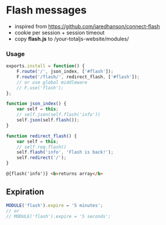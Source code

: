 # Flash messages

- inspired from <https://github.com/jaredhanson/connect-flash>
- cookie per session + session timeout
- copy __flash.js__ to /your-totaljs-website/modules/

### Usage

```javascript
exports.install = function() {
    F.route('/', json_index, ['#flash']);
    F.route('/flash/', redirect_flash, ['#flash']);
    // or use global middleware
    // F.use('flash');
};

function json_index() {
    var self = this;
    // self.json(self.flash('info'))
    self.json(self.flash());
}

function redirect_flash() {
    var self = this;
    // self.req.flash()
    self.flash('info', 'Flash is back!');
    self.redirect('/');
}
```

```html
@{flash('info')} <b>returns array</b>
```

## Expiration

```javascript
MODULE('flash').expire = '5 minutes';
// or
// MODULE('flash').expire = '5 seconds';
```
